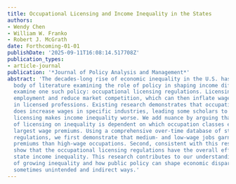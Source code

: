 ```yaml
---
title: Occupational Licensing and Income Inequality in the States
authors:
- Wendy Chen
- William W. Franko
- Robert J. McGrath
date: Forthcoming-01-01
publishDate: '2025-09-11T16:08:14.517708Z'
publication_types:
- article-journal
publication: '*Journal of Policy Analysis and Management*'
abstract: 'The decades-long rise of economic inequality in the U.S. has led to a growing
  body of literature examining the role of policy in shaping income differences. We
  examine one such policy: occupational licensing regulations. Licensing can restrict
  employment and reduce market competition, which can then inflate wages for those
  in licensed professions. Existing research demonstrates that occupational licensure
  does increase wages in specific industries, leading some scholars to argue that
  licensing makes income inequality worse. We add nuance by arguing that the effect
  of licensing on inequality is dependent on which occupation classes experience the
  largest wage premiums. Using a comprehensive over-time database of state licensing
  regulations, we first demonstrate that medium- and low-wage jobs garner larger wage
  premiums than high-wage occupations. Second, consistent with this result we then
  show that the occupational licensing regulations have the overall effect of reducing
  state income inequality. This research contributes to our understanding of the causes
  of growing inequality and how public policy can shape economic disparities through
  sometimes unintended and indirect ways.'
---
```

